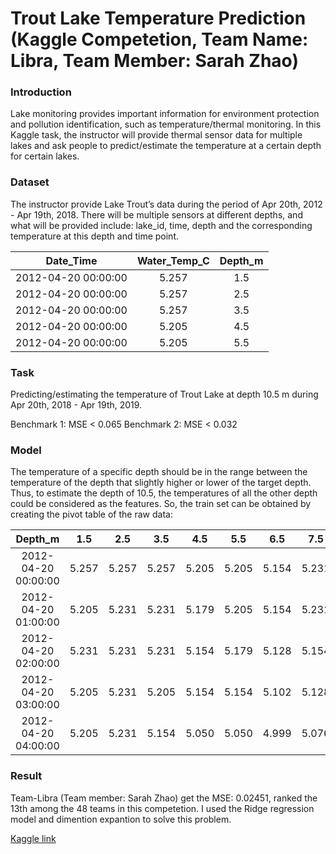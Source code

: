 # Trout Lake Temperature Prediction (Kaggle Competetion, Team Name: Libra, Team Member: Sarah Zhao)

### Introduction
Lake monitoring provides important information for environment protection and pollution identification, such as temperature/thermal monitoring. In this Kaggle task, the instructor will provide thermal sensor data for multiple lakes and ask people to predict/estimate the temperature at a certain depth for certain lakes.

### Dataset
The instructor provide Lake Trout’s data during the period of Apr 20th, 2012 - Apr 19th, 2018. There will be multiple sensors at different depths, and what will be provided include: lake_id, time, depth and the corresponding temperature at this depth and time point. 

|Date_Time	           |Water_Temp_C	|Depth_m|
|:-----------------:|:-----------:|:-------:|
|2012-04-20 00:00:00	 |5.257	        |1.5|
|2012-04-20 00:00:00	 |5.257        	|2.5|
|2012-04-20 00:00:00	 |5.257       	|3.5|
|2012-04-20 00:00:00	 |5.205	        |4.5|
|2012-04-20 00:00:00	 |5.205         |5.5|

### Task
Predicting/estimating the temperature of Trout Lake at depth 10.5 m during Apr 20th, 2018 - Apr 19th, 2019. 

Benchmark 1:  MSE < 0.065
Benchmark 2:  MSE < 0.032

### Model
The temperature of a specific depth should be in the range between the temperature of the depth that slightly higher or lower of the target depth. Thus, to estimate the depth of 10.5, the temperatures of all the other depth could be considered as the features. So, the train set can be obtained by creating the pivot table of the raw data:

|Depth_m	          |1.5	|2.5	|3.5	|4.5	|5.5	|6.5	|7.5	|8.5	|9.5	|10.5	|11.5	|12.5	|14.5	|16.5	|18.5	|20.5
|:----------------:|:---:|:---:|:---:|:---:|:---:|:---:|:---:|:---:|:---:|:---:|:---:|:---:|:---:|:---:|:---:|:---:|									
|2012-04-20 00:00:00	|5.257	|5.257	|5.257	|5.205	|5.205	|5.154	|5.231	|5.128	|5.102	|5.076	|4.792	|4.818	|4.766	|4.792	|4.792	|4.818|
|2012-04-20 01:00:00	|5.205	|5.231	|5.231	|5.179	|5.205	|5.154	|5.231	|5.128	|5.024	|4.999	|4.792	|4.818	|4.766	|4.792	|4.792	|4.792|
|2012-04-20 02:00:00	|5.231	|5.231	|5.231	|5.154	|5.179	|5.128	|5.154	|4.973	|4.895	|4.895	|4.792	|4.792	|4.740	|4.792	|4.792	|4.792|
|2012-04-20 03:00:00	|5.205	|5.231	|5.205	|5.154	|5.154	|5.102	|5.128	|4.999	|4.895	|4.921	|4.766	|4.818	|4.766	|4.792	|4.792	|4.766|
|2012-04-20 04:00:00	|5.205	|5.231	|5.154	|5.050	|5.050	|4.999	|5.076	|4.999	|4.947	|4.973	|4.818	|4.844	|4.792	||4.792	|4.792	|4.766|


### Result 
Team-Libra (Team member: Sarah Zhao) get the MSE: 0.02451, ranked the 13th among the 48 teams in this competetion.
I used the Ridge regression model and dimention expantion to solve this problem.

[Kaggle link](https://www.kaggle.com/c/si670fall2020/leaderboard)








